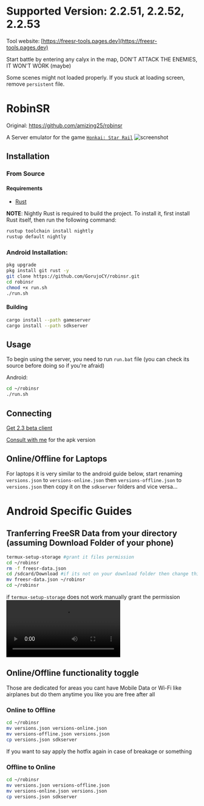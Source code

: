 # Supported Version: 2.2.51, 2.2.52, 2.2.53

Tool website: [https://freesr-tools.pages.dev](https://freesr-tools.pages.dev)

Start battle by entering any calyx in the map, DON'T ATTACK THE ENEMIES, IT WON'T WORK (maybe)

Some scenes might not loaded properly. If you stuck at loading screen, remove `persistent` file.

# RobinSR
Original: https://github.com/amizing25/robinsr


A Server emulator for the game [`Honkai: Star Rail`](https://hsr.hoyoverse.com/en-us/)
![screenshot](image.png)

## Installation

### From Source

#### Requirements

- [Rust](https://www.rust-lang.org/tools/install)

**NOTE**: Nightly Rust is required to build the project. To install it, first install
Rust itself, then run the following command:

```sh
rustup toolchain install nightly
rustup default nightly
```
### Android Installation:

```sh
pkg upgrade
pkg install git rust -y
git clone https://github.com/GorujoCY/robinsr.git
cd robinsr
chmod +x run.sh
./run.sh
```

#### Building

```sh
cargo install --path gameserver
cargo install --path sdkserver
```
## Usage

To begin using the server, you need to run `run.bat` file (you can check its source before doing so if you're afraid)

Android: 

```sh
cd ~/robinsr
./run.sh
```

## Connecting
[Get 2.3 beta client](https://autopatchos.starrails.com/client/Beta/20240517111205_PZfNSHVLH509e76v/StarRail_.2.53.zip)

[Consult with me](https://gorujokun.cy/#contact) for the apk version

## Online/Offline for Laptops
For laptops it is very similar to the android guide below, start renaming  `versions.json` to `versions-online.json` then `versions-offline.json` to `versions.json` then copy it on the `sdkserver` folders and vice versa...

# Android Specific Guides

## Tranferring FreeSR Data from your directory (assuming Download Folder of your phone)
```sh
termux-setup-storage #grant it files permission
cd ~/robinsr 
rm -f freesr-data.json
cd /sdcard/Download #if its not on your download folder then change this to the directory that's in
mv freesr-data.json ~/robinsr
cd ~/robinsr
```
if `termux-setup-storage` does not work manually grant the permission
![tutorial](https://cdn.discordapp.com/attachments/1240737048483332147/1241023572135120997/SjNpYzk.mp4?ex=665099c4&is=664f4844&hm=4b34cd0f7611fbf939a2666ca0db713fb4042dbdcb62346a480afeed29a8705f&)

## Online/Offline functionality toggle
Those are dedicated for areas you cant have Mobile Data or Wi-Fi like airplanes but do them anytime you like you are free after all

### Online to Offline
```sh
cd ~/robinsr
mv versions.json versions-online.json
mv versions-offline.json versions.json
cp versions.json sdkserver
```
If you want to say apply the hotfix again in case of breakage or something
### Offline to Online 
```sh
cd ~/robinsr
mv versions.json versions-offline.json
mv versions-online.json versions.json
cp versions.json sdkserver
```
